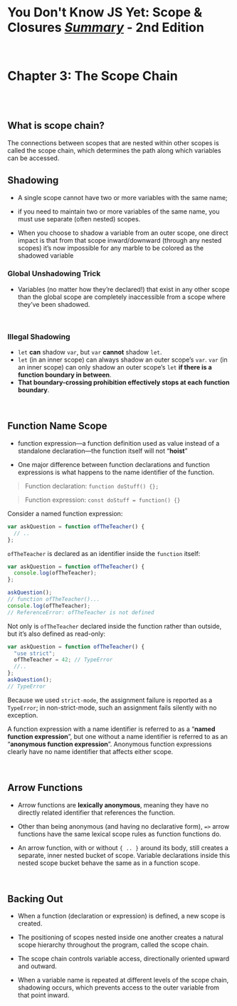 # You Don't Know JS Yet: Scope & Closures <ins>**_Summary_**</ins> - 2nd Edition

<br>

# Chapter 3: The Scope Chain

<br><br>

## What is scope chain?

The connections between scopes that are nested within other scopes is called the scope chain, which determines the path along which variables can be accessed.

## Shadowing

- A single scope cannot have two or more variables with the same name;
- if you need to maintain two or more variables of the same name, you must use separate (often nested) scopes.

- When you choose to shadow a variable from an outer scope, one direct impact is that from that scope inward/downward (through any nested scopes) it’s now impossible for any marble to be colored as the shadowed variable

### Global Unshadowing Trick

- Variables (no matter how they’re declared!) that exist in any other scope than the global scope are completely inaccessible from a scope where they’ve been shadowed.

<br>

### Illegal Shadowing

- `let` **can** shadow `var`, but `var` **cannot** shadow `let`.
- `let` (in an inner scope) can always shadow an outer scope’s `var`. `var` (in an inner scope) can only shadow an outer scope’s `let` **if there is a function boundary in between**.
- **That boundary-crossing prohibition effectively stops at each function boundary**.

<br>

## Function Name Scope

- function expression—a function definition used as value instead of a standalone declaration—the function itself will not “**hoist**”

- One major difference between function declarations and function expressions is what happens to the name identifier of the function.

> Function declaration: `function doStuff() {};`

> Function expression: `const doStuff = function() {}`

Consider a named function expression:

```js
var askQuestion = function ofTheTeacher() {
  // ..
};
```

`ofTheTeacher` is declared as an identifier inside the `function` itself:

```js
var askQuestion = function ofTheTeacher() {
  console.log(ofTheTeacher);
};

askQuestion();
// function ofTheTeacher()...
console.log(ofTheTeacher);
// ReferenceError: ofTheTeacher is not defined
```

Not only is `ofTheTeacher` declared inside the function rather than outside, but it’s also defined as read-only:

```js
var askQuestion = function ofTheTeacher() {
  "use strict";
  ofTheTeacher = 42; // TypeError
  //..
};
askQuestion();
// TypeError
```

Because we used `strict-mode`, the assignment failure is reported as a `TypeError`; in non-strict-mode, such an assignment fails silently with no exception.

A function expression with a name identifier is referred to as a “**named function expression**”, but one without a name identifier is referred to as an “**anonymous function expression**”. Anonymous function expressions clearly have no name identifier that affects either scope.

<br>

## Arrow Functions

- Arrow functions are **lexically anonymous**, meaning they have no directly related identifier that references the function.

- Other than being anonymous (and having no declarative form), `=>` arrow functions have the same lexical scope rules as function functions do.

- An arrow function, with or without `{ .. }` around its body, still creates a separate, inner nested bucket of scope. Variable declarations inside this nested scope bucket behave the same as in a function scope.

<br>

## Backing Out

- When a function (declaration or expression) is defined, a new scope is created.

- The positioning of scopes nested inside one another creates a natural scope hierarchy throughout the program, called the scope chain.

- The scope chain controls variable access, directionally oriented upward and outward.

- When a variable name is repeated at different levels of the scope chain, shadowing occurs, which prevents access to the outer variable from that point inward.
